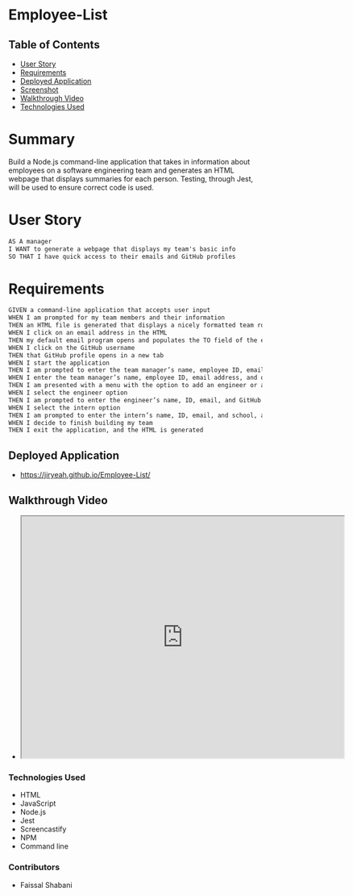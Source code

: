 # Employee-List

## Table of Contents

- [User Story](#user-story)
- [Requirements](#requirements)
- [Deployed Application](#deployed-application)
- [Screenshot](#screenshot)
- [Walkthrough Video](#walkthrough-video)
- [Technologies Used](#technologies-used)

# Summary

Build a Node.js command-line application that takes in information about employees on a software engineering team and generates an HTML webpage that displays summaries for each person. Testing, through Jest, will be used to ensure correct code is used.

# User Story

```md
AS A manager
I WANT to generate a webpage that displays my team's basic info
SO THAT I have quick access to their emails and GitHub profiles
```

# Requirements

```md
GIVEN a command-line application that accepts user input
WHEN I am prompted for my team members and their information
THEN an HTML file is generated that displays a nicely formatted team roster based on user input
WHEN I click on an email address in the HTML
THEN my default email program opens and populates the TO field of the email with the address
WHEN I click on the GitHub username
THEN that GitHub profile opens in a new tab
WHEN I start the application
THEN I am prompted to enter the team manager’s name, employee ID, email address, and office number
WHEN I enter the team manager’s name, employee ID, email address, and office number
THEN I am presented with a menu with the option to add an engineer or an intern or to finish building my team
WHEN I select the engineer option
THEN I am prompted to enter the engineer’s name, ID, email, and GitHub username, and I am taken back to the menu
WHEN I select the intern option
THEN I am prompted to enter the intern’s name, ID, email, and school, and I am taken back to the menu
WHEN I decide to finish building my team
THEN I exit the application, and the HTML is generated
```

## Deployed Application

- https://jiryeah.github.io/Employee-List/

## Walkthrough Video

- <iframe src="https://drive.google.com/file/d/1Dl-dp7QMMIr29x92-ejr1U7oFDdIcUsD/preview" width="640" height="480"></iframe>

### Technologies Used

- HTML
- JavaScript
- Node.js
- Jest
- Screencastify
- NPM
- Command line

### Contributors

- Faissal Shabani
